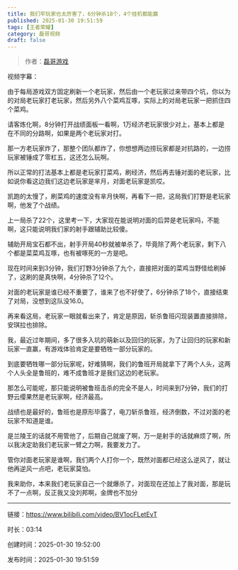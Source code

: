 ```yaml
---
title: 我们牢玩家也太厉害了，6分钟杀18个，4个挂机都能赢
published: 2025-01-30 19:51:59
tags: [王者荣耀]
category: 磊哥视频
draft: false
---
```



> 作者：[磊哥游戏](https://space.bilibili.com/268941858?spm_id_from=333.788.upinfo.head.click)

视频字幕：

由于每局游戏双方固定刷新一个老玩家，然后由一个老玩家过来带四个坑，你以为的对局老玩家打老玩家，然后另外八个菜鸡互啄，实际上的对局老玩家一把抓住四个菜鸡。

请客炼化啊，8分钟打开战绩面板一看啊，1万经济老玩家很少对上，基本上都是在不同的分路啊，如果是两个老玩家对打。

那一方老玩家炸了，那整个团队都炸了，你想想两边捞玩家都是对抗路的，一边捞玩家被锤成了零杠五，这还怎么玩啊。

所以正常的打法基本上都是老玩家打菜鸡，刷经济，然后再去锤对面的老玩家，比如说你看这边我们这边老玩家是芈月，对面老玩家是凯哎。

凯跑的太慢了，刷菜鸡的速度没有芈月快啊，再看下一把，这局我们打野是老玩家啊，他发了个战绩。

上一局杀了22个，这里考一下，大家现在能说明对面的后羿是老玩家吗，不能啊，这只能说明我们家的射手跟辅助比较傻。

辅助开局宝石都不出，射手开局40秒就被单杀了，毕竟除了两个老玩家，剩下八个都是菜菜鸡互啄，也有被啄死的一方是吧。

现在时间来到3分钟，我们打野3分钟杀了九个，直接把对面的菜鸡当野怪给刷掉了，这刷的是真快啊，4分钟杀了12个。

对面的老玩家是谁已经不重要了，谁来了也不好使了，6分钟杀了18个，直接结束了对局，没想到这队没16.0。

再来看这局，老玩家一眼就看出来了，肯定是原因，斩杀鲁班闪现装置直接排除，安琪拉也排除。

我，最近过年期间，多了很多入坑的萌新以及回归的玩家，为了让回归的玩家和新玩家一直赢，有游戏体验肯定是要牺牲一部分玩家的。

到底要牺牲哪一部分玩家呢，好难猜啊，我们的鲁班开局就拿下了两个人头，这两个人头全是鲁班的，难不成鲁班才是我们这边的老玩家。

那怎么可能呢，那只能说明被鲁班击杀的完全不是人，时间来到7分钟，我们的打野云缨果然是老玩家啊，经济最高。

战绩也是最好的，鲁班也是原形毕露了，电刀斩杀鲁班，经济倒数，不过对面的老玩家不知道是谁。

是兰陵王的话就不用管他了，后期自己就废了啊，万一是射手的话就麻烦了啊，所以我决定助我们老玩家一臂之力啊，我要发力了。

管你对面老玩家是谁啊，我们两个人打你一个，既然对面都已经这么逆风了，就让他再逆风一点吧，老玩家莫怕。

我来助你，本来我们老玩家自己一个就爆杀了，对面现在还加上了我对面，那是玩不了一点啊，反正我又没刘邦啊，金牌也不加分

---


链接：https://www.bilibili.com/video/BV1ocFLetEvT



时长：03:14

创建时间：2025-01-30 19:52:00

发布时间：2025-01-30 19:51:59
